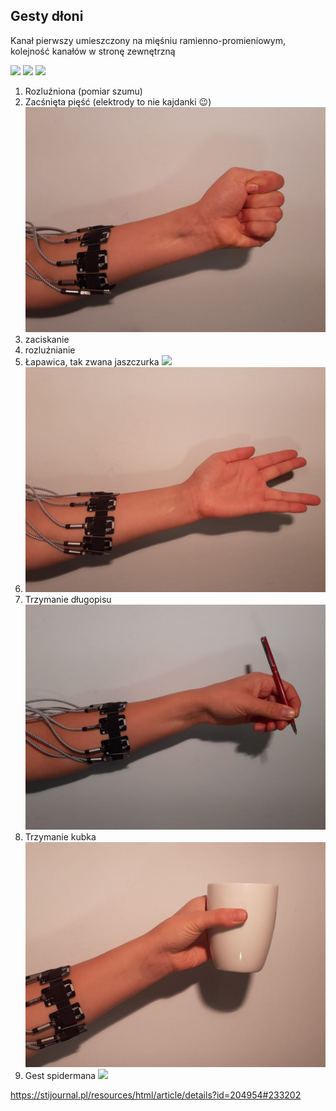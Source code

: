 ## Gesty dłoni

Kanał pierwszy umieszczony na mięśniu ramienno-promieniowym, kolejność kanałów w stronę zewnętrzną


![](https://encrypted-tbn0.gstatic.com/images?q=tbn%3AANd9GcTpUkAjiMyoZzuavHc8DX1U3L5eJvvODlEhVg&usqp=CAU)
![](https://fizjoterapeuty.pl/wp-content/uploads/2017/03/miesien-ramienno-promieniowy-441x600.jpg)
![](https://poradniksportowy.pl/wp-content/uploads/2018/02/5481_0.jpg)
1. Rozluźniona (pomiar szumu)
![]()
2. Zacśnięta pięść (elektrody to nie kajdanki :wink:)
![](docs/piesc.jpeg)
3. zaciskanie
4. rozluźnianie
5. Łapawica, tak zwana jaszczurka
![](docs/łapawica.jpeg)
6. ![Vka](docs/Vka.jpeg)
7. Trzymanie długopisu ![](docs/dlugopis.jpeg)
8. Trzymanie kubka ![](docs/kubek.jpeg)
9. Gest spidermana ![](spiderman.jpeg)

https://stijournal.pl/resources/html/article/details?id=204954#233202
